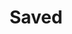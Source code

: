 ---
title: Saved
year: 1927
opening_date: 1927-02-08
closing_date: 1927-02-09
layout: productions
image:
image_caption:
image_credit:
playbill:
category:
details:
  Theatre: Theatre Jacksonville
cast:
  Mrs. Saunders: Charlotte Bowden Perry
  Sue Tremaine: Dore' Beauchamp-Nobbs
  Mrs. Bostick: Elizabeth Palmer Tyler
  Miss Minnie Tremaine: Estelle L. Muriel
  Miss Emily Tremaine: Marie L. Ford
  Miss Zilla Birdsong: Zide F. Broward
crew:
  Director: Tracy L'Engle
  Scenery: Anne C. Lalor
  Lighting: Martha Race
  Props:
    - Carolyn Bisbee
    - Mrs. M. Moss
understudies:
orchestra:
external_links:
---